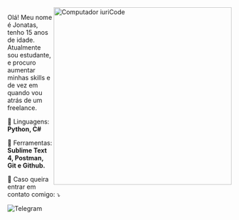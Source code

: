 <img src="https://raw.githubusercontent.com/MicaelliMedeiros/micaellimedeiros/master/image/computer-illustration.png" min-width="400px" max-width="400px" width="400px" align="right" alt="Computador iuriCode">

<p align="left"> 
  Olá! Meu nome é Jonatas, tenho 15 anos de idade. Atualmente sou estudante, e procuro aumentar minhas skills e de vez em quando vou atrás de um freelance.<br>
</p>

<p align="left">
  🦄 Linguagens: <strong>Python, C#</strong>
</p>

<p align="left">
  💼 Ferramentas: <strong>Sublime Text 4, Postman, Git e Github.</strong>
</p>

<p align="left">
  💌 Caso queira entrar em contato comigo: ⤵️
</p>



![Telegram](https://t.me/kotzera)
